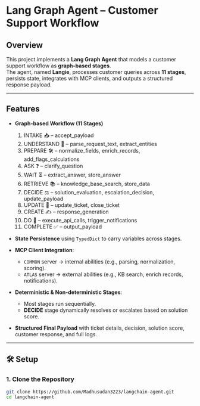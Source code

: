 # Lang Graph Agent – Customer Support Workflow

##  Overview
This project implements a **Lang Graph Agent** that models a customer support workflow as **graph-based stages**.  
The agent, named **Langie**, processes customer queries across **11 stages**, persists state, integrates with MCP clients, and outputs a structured response payload.

---

##  Features
- **Graph-based Workflow (11 Stages)**
  1. INTAKE 📥 – accept_payload  
  2. UNDERSTAND 🧠 – parse_request_text, extract_entities  
  3. PREPARE 🛠️ – normalize_fields, enrich_records, add_flags_calculations  
  4. ASK ❓ – clarify_question  
  5. WAIT ⏳ – extract_answer, store_answer  
  6. RETRIEVE 📚 – knowledge_base_search, store_data  
  7. DECIDE ⚖️ – solution_evaluation, escalation_decision, update_payload  
  8. UPDATE 🔄 – update_ticket, close_ticket  
  9. CREATE ✍️ – response_generation  
  10. DO 🏃 – execute_api_calls, trigger_notifications  
  11. COMPLETE ✅ – output_payload  

- **State Persistence** using `TypedDict` to carry variables across stages.  
- **MCP Client Integration**:  
  - `COMMON` server → internal abilities (e.g., parsing, normalization, scoring).  
  - `ATLAS` server → external abilities (e.g., KB search, enrich records, notifications).  
- **Deterministic & Non-deterministic Stages**:  
  - Most stages run sequentially.  
  - **DECIDE** stage dynamically resolves or escalates based on solution score.  
- **Structured Final Payload** with ticket details, decision, solution score, customer response, and full logs.  

---

## 🛠 Setup

### 1. Clone the Repository
```bash
git clone https://github.com/Madhusudan3223/langchain-agent.git
cd langchain-agent

